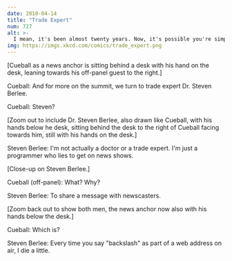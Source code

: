 ```yaml
---
date: 2010-04-14
title: "Trade Expert"
num: 727
alt: >-
  I mean, it's been almost twenty years. Now, it's possible you're simply embedding Windows directory paths in your URIs, but in that case you need more than just a short lecture.
img: https://imgs.xkcd.com/comics/trade_expert.png
---
```

[Cueball as a news anchor is sitting behind a desk with his hand on the desk, leaning towards his off-panel guest to the right.]

Cueball: And for more on the summit, we turn to trade expert Dr. Steven Berlee.

Cueball: Steven?

[Zoom out to include Dr. Steven Berlee, also drawn like Cueball, with his hands below he desk, sitting behind the desk to the right of Cueball facing towards him, still with his hands on the desk.]

Steven Berlee: I'm not actually a doctor or a trade expert. I'm just a programmer who lies to get on news shows.

[Close-up on Steven Berlee.]

Cueball (off-panel): What? Why?

Steven Berlee: To share a message with newscasters.

[Zoom back out to show both men, the news anchor now also with his hands below the desk.]

Cueball: Which is?

Steven Berlee: Every time you say "backslash" as part of a web address on air, I die a little.